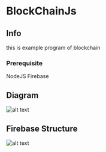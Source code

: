 # BlockChainJs

## Info

this is example program of blockchain

### Prerequisite 
 NodeJS
 Firebase
 
## Diagram


![alt text](https://preview.ibb.co/gitbGb/Screen_Shot_2560_12_27_at_13_41_01.png)


## Firebase Structure 


![alt text](https://preview.ibb.co/iBL1hG/Screen_Shot_2560_12_27_at_13_46_39.png)
